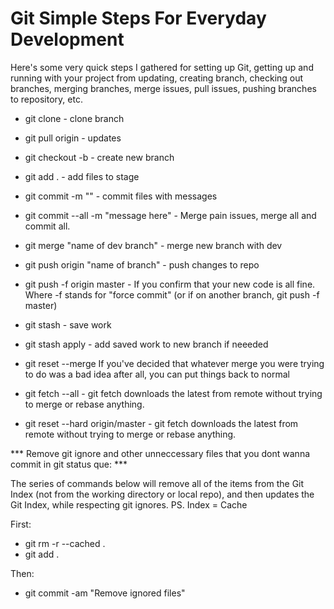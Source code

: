 # Git Simple Steps For Everyday Development

 Here's some very quick steps I gathered for setting up Git, getting up and running with your project from updating, creating branch, checking out branches, merging branches, merge issues, pull issues, pushing branches to repository, etc.


- git clone - clone branch

- git pull origin - updates

- git checkout  -b - create new branch

- git add . - add files to stage

- git commit -m "" - commit files with messages

- git commit --all -m "message here" - Merge pain issues, merge all and commit all.

- git merge "name of dev branch" - merge new branch with dev

- git push origin "name of branch" - push changes to repo

- git push -f origin master - If you confirm that your new code is all fine. 
Where -f stands for "force commit" (or if on another branch, git push -f <repo name> master)

- git stash - save work

- git stash apply - add saved work to new branch if neeeded

- git reset --merge  If you've decided that whatever merge you were trying to do was a bad idea after all, you can put things back to normal 

- git fetch --all - git fetch downloads the latest from remote without trying to merge or rebase anything.
- git reset --hard origin/master - git fetch downloads the latest from remote without trying to merge or rebase anything.


*** Remove git ignore and other unneccessary files that you dont wanna commit in git status que: ***

The series of commands below will remove all of the items from the Git Index (not from the working directory or local repo), and then updates the Git Index, while respecting git ignores. PS. Index = Cache

First:

- git rm -r --cached . 
- git add .

Then:

- git commit -am "Remove ignored files"



